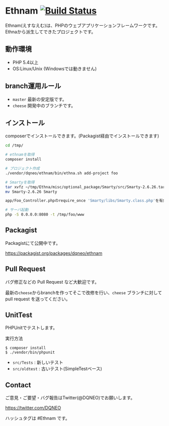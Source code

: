 # Ethnam [![Build Status](https://travis-ci.org/DQNEO/ethnam.svg?branch=master)](https://travis-ci.org/DQNEO/ethnam)

Ethnam(えすなえむ)は、PHPのウェブアプリケーションフレームワークです。
Ethnaから派生してできたプロジェクトです。

## 動作環境

* PHP 5.4以上
* OS:Linux/Unix (Windowsでは動きません)


## branch運用ルール

* `master` 最新の安定版です。
* `cheese` 開発中のブランチです。

## インストール

composerでインストールできます。(Packagist経由でインストールできます)

```sh
cd /tmp/

# ethnamを取得
composer install

# プロジェクト作成
./vendor/dqneo/ethnam/bin/ethna.sh add-project foo

# Smartyを取得
tar xvfz ~/tmp/Ethna/misc/optional_package/Smarty/src/Smarty-2.6.26.tar.gz
mv Smarty-2.6.26 Smarty

app/Foo_Controller.phpのrequire_once 'Smarty/libs/Smarty.class.php'を有効にする

# サーバ起動
php -S 0.0.0.0:8080 -t /tmp/foo/www
```
## Packagist

Packagistにて公開中です。

https://packagist.org/packages/dqneo/ethnam

## Pull Request

バグ修正などの Pull Request など大歓迎です。

最新の`cheese`からbranchを作ってそこで改修を行い、`cheese` ブランチに対して pull request を送ってください。

## UnitTest

PHPUnitでテストします。

実行方法

```shell
$ composer install
$ ./vendor/bin/phpunit
```

* `src/Tests` : 新しいテスト
* `src/oldtest`    : 古いテスト(SimpleTestベース)

## Contact

ご意見・ご要望・バグ報告はTwitter(@DQNEO)でお願いします。

https://twitter.com/DQNEO

ハッシュタグは #Ethnam です。

